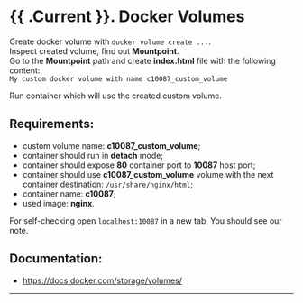 # {{ .Current }}. Docker Volumes

Create docker volume with `docker volume create ...`.  
Inspect created volume, find out **Mountpoint**.  
Go to the **Mountpoint** path and create **index.html** file with the following content:  
`My custom docker volume with name c10087_custom_volume`  
  
Run container which will use the created custom volume.

## Requirements:
- custom volume name: **c10087_custom_volume**;
- container should run in **detach** mode;
- container should expose **80** container port to **10087** host port;
- container should use **c10087_custom_volume** volume with the next container destination: `/usr/share/nginx/html`;
- container name: **c10087**;
- used image: **nginx**.  

For self-checking open `localhost:10087` in a new tab. You should see our note.  


## Documentation:
- https://docs.docker.com/storage/volumes/

---